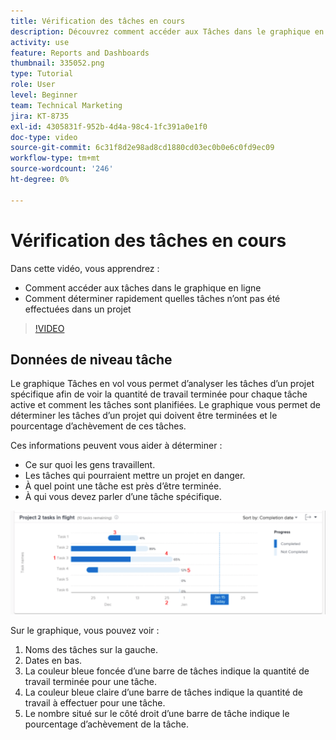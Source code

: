 ```yaml
---
title: Vérification des tâches en cours
description: Découvrez comment accéder aux Tâches dans le graphique en ligne et comment voir rapidement quelles tâches n’ont pas été terminées dans un projet, le tout dans [!UICONTROL Analytics amélioré].
activity: use
feature: Reports and Dashboards
thumbnail: 335052.png
type: Tutorial
role: User
level: Beginner
team: Technical Marketing
jira: KT-8735
exl-id: 4305831f-952b-4d4a-98c4-1fc391a0e1f0
doc-type: video
source-git-commit: 6c31f8d2e98ad8cd1880cd03ec0b0e6c0fd9ec09
workflow-type: tm+mt
source-wordcount: '246'
ht-degree: 0%

---
```


# Vérification des tâches en cours

Dans cette vidéo, vous apprendrez :

* Comment accéder aux tâches dans le graphique en ligne
* Comment déterminer rapidement quelles tâches n’ont pas été effectuées dans un projet

>[!VIDEO](https://video.tv.adobe.com/v/335052/?quality=12&learn=on)

## Données de niveau tâche

Le graphique Tâches en vol vous permet d’analyser les tâches d’un projet spécifique afin de voir la quantité de travail terminée pour chaque tâche active et comment les tâches sont planifiées. Le graphique vous permet de déterminer les tâches d’un projet qui doivent être terminées et le pourcentage d’achèvement de ces tâches.

Ces informations peuvent vous aider à déterminer :

* Ce sur quoi les gens travaillent.
* Les tâches qui pourraient mettre un projet en danger.
* À quel point une tâche est près d’être terminée.
* À qui vous devez parler d’une tâche spécifique.

![Une image montrant une tâche dans un graphique en vol avec des nombres sur les zones décrites dans les puces ci-dessous](assets/section-2-11.png)

Sur le graphique, vous pouvez voir :

1. Noms des tâches sur la gauche.
1. Dates en bas.
1. La couleur bleue foncée d’une barre de tâches indique la quantité de travail terminée pour une tâche.
1. La couleur bleue claire d’une barre de tâches indique la quantité de travail à effectuer pour une tâche.
1. Le nombre situé sur le côté droit d’une barre de tâche indique le pourcentage d’achèvement de la tâche.
